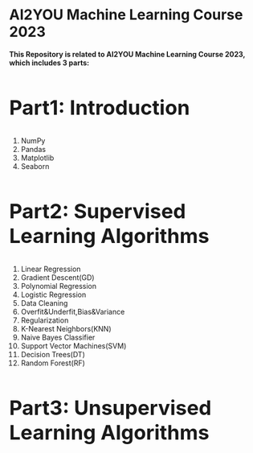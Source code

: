 <!DOCTYPE html>
<html>
<body>
    <h1> AI2YOU Machine Learning Course 2023 </h1>

<b> This Repository is related to AI2YOU Machine Learning Course 2023, which includes 3 parts:</b>
<br>

<h2 style="font-size:40px">Part1: Introduction</h2>
<ol>
  <li>NumPy</li>
  <li>Pandas</li>
  <li>Matplotlib</li>
  <li>Seaborn</li>
 </ol>
<h2 style="font-size:40px">Part2: Supervised Learning Algorithms</h2>
<ol>
  <li>Linear Regression</li>
  <li>Gradient Descent(GD)</li>
  <li>Polynomial Regression</li>
  <li>Logistic Regression</li>
  <li>Data Cleaning</li>
  <li>Overfit&Underfit,Bias&Variance</li>
  <li>Regularization</li>
  <li>K-Nearest Neighbors(KNN)</li>
  <li>Naive Bayes Classifier</li>
  <li>Support Vector Machines(SVM)</li>
  <li>Decision Trees(DT)</li>
  <li>Random Forest(RF)</li>
 </ol>
<h2 style="font-size:40px">Part3: Unsupervised Learning Algorithms</h2>
